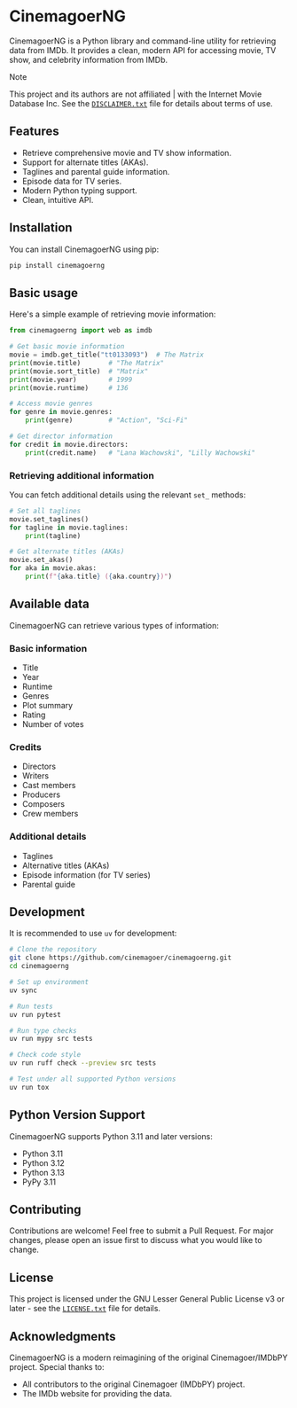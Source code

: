 # CinemagoerNG

CinemagoerNG is a Python library and command-line utility
for retrieving data from IMDb.
It provides a clean, modern API for accessing movie, TV show,
and celebrity information from IMDb.

> [!Note]
> This project and its authors are not affiliated
| with the Internet Movie Database Inc.
> See the [`DISCLAIMER.txt`](DISCLAIMER.txt)
> file for details about terms of use.

## Features

- Retrieve comprehensive movie and TV show information.
- Support for alternate titles (AKAs).
- Taglines and parental guide information.
- Episode data for TV series.
- Modern Python typing support.
- Clean, intuitive API.

## Installation

You can install CinemagoerNG using pip:

```bash
pip install cinemagoerng
```

## Basic usage

Here's a simple example of retrieving movie information:

```python
from cinemagoerng import web as imdb

# Get basic movie information
movie = imdb.get_title("tt0133093")  # The Matrix
print(movie.title)       # "The Matrix"
print(movie.sort_title)  # "Matrix"
print(movie.year)        # 1999
print(movie.runtime)     # 136

# Access movie genres
for genre in movie.genres:
    print(genre)         # "Action", "Sci-Fi"

# Get director information
for credit in movie.directors:
    print(credit.name)   # "Lana Wachowski", "Lilly Wachowski"
```

### Retrieving additional information

You can fetch additional details using the relevant `set_` methods:

```python
# Set all taglines
movie.set_taglines()
for tagline in movie.taglines:
    print(tagline)

# Get alternate titles (AKAs)
movie.set_akas()
for aka in movie.akas:
    print(f"{aka.title} ({aka.country})")
```

## Available data

CinemagoerNG can retrieve various types of information:

### Basic information

- Title
- Year
- Runtime
- Genres
- Plot summary
- Rating
- Number of votes

### Credits

- Directors
- Writers
- Cast members
- Producers
- Composers
- Crew members

### Additional details

- Taglines
- Alternative titles (AKAs)
- Episode information (for TV series)
- Parental guide

## Development

It is recommended to use `uv` for development:

```bash
# Clone the repository
git clone https://github.com/cinemagoer/cinemagoerng.git
cd cinemagoerng

# Set up environment
uv sync

# Run tests
uv run pytest

# Run type checks
uv run mypy src tests

# Check code style
uv run ruff check --preview src tests

# Test under all supported Python versions
uv run tox
```

## Python Version Support

CinemagoerNG supports Python 3.11 and later versions:

- Python 3.11
- Python 3.12
- Python 3.13
- PyPy 3.11

## Contributing

Contributions are welcome!
Feel free to submit a Pull Request.
For major changes, please open an issue first to discuss
what you would like to change.

## License

This project is licensed under the
GNU Lesser General Public License v3 or later - see the
[`LICENSE.txt`](LICENSE.txt) file for details.

## Acknowledgments

CinemagoerNG is a modern reimagining of the original Cinemagoer/IMDbPY project.
Special thanks to:

- All contributors to the original Cinemagoer (IMDbPY) project.
- The IMDb website for providing the data.
